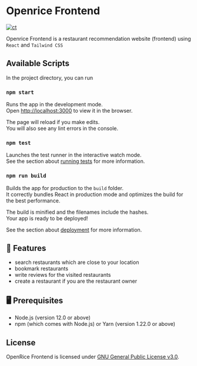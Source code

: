 # Openrice Frontend
[![ct](https://github.com/openrice-canada/openrice-frontend/actions/workflows/ci.yml/badge.svg)](https://github.com/openrice-canada/openrice-frontend/actions/workflows/ci.yml)

Openrice Frontend is a restaurant recommendation website (frontend) using `React` and `Tailwind CSS`

## Available Scripts

In the project directory, you can run

### `npm start`

Runs the app in the development mode.\
Open [http://localhost:3000](http://localhost:3000) to view it in the browser.

The page will reload if you make edits.\
You will also see any lint errors in the console.

### `npm test`

Launches the test runner in the interactive watch mode.\
See the section about [running tests](https://facebook.github.io/create-react-app/docs/running-tests) for more information.

### `npm run build`

Builds the app for production to the `build` folder.\
It correctly bundles React in production mode and optimizes the build for the best performance.

The build is minified and the filenames include the hashes.\
Your app is ready to be deployed!

See the section about [deployment](https://facebook.github.io/create-react-app/docs/deployment) for more information.

## 🎯 Features

- search restaurants which are close to your location
- bookmark restaurants
- write reviews for the visited restaurants
- create a restaurant if you are the restaurant owner

## 🖥 Prerequisites

- Node.js (version 12.0 or above)
- npm (which comes with Node.js) or Yarn (version 1.22.0 or above)

## License

OpenRice Frontend is licensed under [GNU General Public License v3.0](LICENSE).